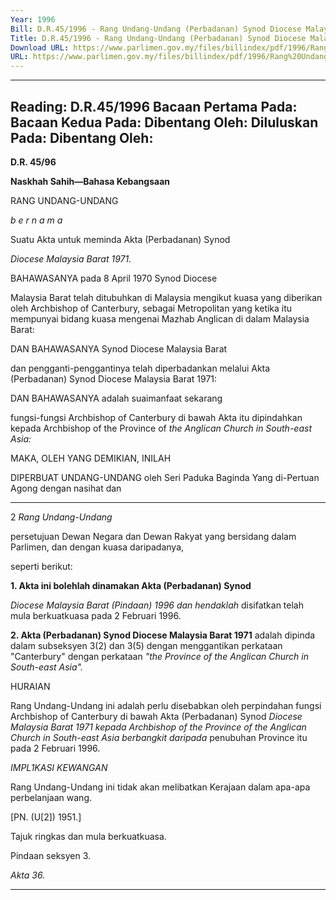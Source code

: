 ```yaml
---
Year: 1996
Bill: D.R.45/1996 - Rang Undang-Undang (Perbadanan) Synod Diocese Malaysia Barat (Pindaan) 1996 (Lulus)
Title: D.R.45/1996 - Rang Undang-Undang (Perbadanan) Synod Diocese Malaysia Barat (Pindaan) 1996 (Lulus)
Download URL: https://www.parlimen.gov.my/files/billindex/pdf/1996/Rang%20Undang-Undang%20DR%2045.pdf
URL: https://www.parlimen.gov.my/files/billindex/pdf/1996/Rang%20Undang-Undang%20DR%2045.pdf
---
```

---
Reading:
D.R.45/1996
Bacaan Pertama Pada:
Bacaan Kedua Pada:
Dibentang Oleh:
Diluluskan Pada:
Dibentang Oleh:
---

**D.R. 45/96**

**Naskhah Sahih—Bahasa Kebangsaan**

RANG UNDANG-UNDANG

_b e r n a m a_

Suatu Akta untuk meminda Akta (Perbadanan) Synod

_Diocese Malaysia Barat 1971._


BAHAWASANYA pada 8 April 1970 Synod Diocese

Malaysia Barat telah ditubuhkan di Malaysia mengikut
kuasa yang diberikan oleh Archbishop of Canterbury,
sebagai Metropolitan yang ketika itu mempunyai bidang
kuasa mengenai Mazhab Anglican di dalam Malaysia
Barat:

DAN BAHAWASANYA Synod Diocese Malaysia Barat

dan pengganti-penggantinya telah diperbadankan melalui
Akta (Perbadanan) Synod Diocese Malaysia Barat 1971:


DAN BAHAWASANYA adalah suaimanfaat sekarang

fungsi-fungsi Archbishop of Canterbury di bawah Akta
itu dipindahkan kepada Archbishop of the Province of
_the Anglican Church in South-east Asia:_

MAKA, OLEH YANG DEMIKIAN, INILAH

DIPERBUAT UNDANG-UNDANG oleh Seri Paduka
Baginda Yang di-Pertuan Agong dengan nasihat dan


-----

2 _Rang Undang-Undang_

persetujuan Dewan Negara dan Dewan Rakyat yang
bersidang dalam Parlimen, dan dengan kuasa daripadanya,

seperti berikut:

**1. Akta ini bolehlah dinamakan Akta (Perbadanan) Synod**

_Diocese Malaysia Barat (Pindaan) 1996 dan hendaklah_
disifatkan telah mula berkuatkuasa pada 2 Februari 1996.

**2. Akta (Perbadanan) Synod Diocese Malaysia Barat 1971**
adalah dipinda dalam subseksyen 3(2) dan 3(5) dengan
menggantikan perkataan "Canterbury" dengan perkataan
_"the Province of the Anglican Church in South-east Asia"._

HURAIAN

Rang Undang-Undang ini adalah perlu disebabkan oleh perpindahan
fungsi Archbishop of Canterbury di bawah Akta (Perbadanan) Synod
_Diocese Malaysia Barat 1971 kepada Archbishop of the Province_
_of the Anglican Church in South-east Asia berbangkit daripada_
penubuhan Province itu pada 2 Februari 1996.

_IMPL1KASI_ _KEWANGAN_

Rang Undang-Undang ini tidak akan melibatkan Kerajaan dalam
apa-apa perbelanjaan wang.

[PN. (U[2]) 1951.]


Tajuk ringkas
dan mula
berkuatkuasa.

Pindaan
seksyen 3.

_Akta 36._


-----

